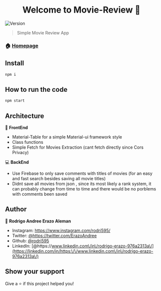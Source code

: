 <h1 align="center">Welcome to Movie-Review 👋</h1>
<p>
  <img alt="Version" src="https://img.shields.io/badge/version-1.0-blue.svg?cacheSeconds=2592000" />
  <a href="https://twitter.com/https:\/\/twitter.com\/ErazoAndree" target="_blank">
  </a>
</p>

> Simple Movie Review App

### 🏠 [Homepage](/Movie)

## Install

```sh
npm i
```

## How to run the code

```sh
npm start
```

## Architecture
🎥 **FrontEnd**
* Material-Table for a simple Material-ui framework style
* Class functions 
* Simple Fetch for Movies Extraction (cant fetch directly since Cors Privacy)


💻 **BackEnd**
* Use Firebase to only save comments with titles of movies (for an easy and fast search besides saving all movie titles)
* Didnt save all movies from json , since its most likely a rank system, it can probably change from time to time and there would be no porblems with comments been saved


## Author

👤 **Rodrigo Andree Erazo Aleman**

* Instagram: https://www.instagram.com/rodri595/
* Twitter: [@https:\/\/twitter.com\/ErazoAndree](https://twitter.com/https:\/\/twitter.com\/ErazoAndree)
* Github: [@rodri595](https://github.com/rodri595)
* LinkedIn: [@https:\/\/www.linkedin.com\/in\/rodrigo-erazo-976a2313a\/](https://linkedin.com/in/https:\/\/www.linkedin.com\/in\/rodrigo-erazo-976a2313a\/)

## Show your support

Give a ⭐️ if this project helped you!

